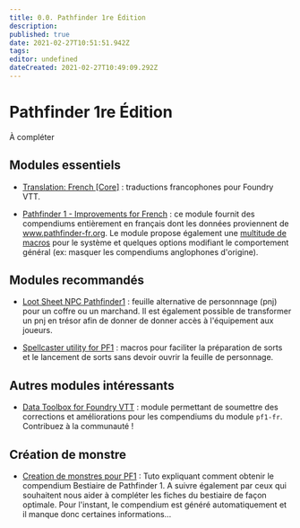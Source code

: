 ```yaml
---
title: 0.0. Pathfinder 1re Édition
description: 
published: true
date: 2021-02-27T10:51:51.942Z
tags: 
editor: undefined
dateCreated: 2021-02-27T10:49:09.292Z
---
```


# Pathfinder 1re Édition

À compléter
 
## Modules essentiels

* [Translation: French [Core]](https://foundryvtt.com/packages/fr-FR/) : traductions francophones pour Foundry VTT.

* [Pathfinder 1 - Improvements for French](/fr/systemes/pf1/pf1-fr) : ce module fournit des compendiums entièrement en français dont les données proviennent de www.pathfinder-fr.org. Le module propose également une [multitude de macros](/fr/systemes/pf1/pf1-fr/macros) pour le système et quelques options modifiant le comportement général (ex: masquer les compendiums anglophones d'origine).

## Modules recommandés

* [Loot Sheet NPC Pathfinder1](https://foundryvtt.com/packages/lootsheetnpcpf1/) : feuille alternative de personnnage (pnj) pour un coffre ou un marchand. Il est également possible de transformer un pnj en trésor afin de donner de donner accès à l'équipement aux joueurs.

* [Spellcaster utility for PF1](https://foundryvtt.com/packages/spellcaster-utility-pf1/) : macros pour faciliter la préparation de sorts et le lancement de sorts sans devoir ouvrir la feuille de personnage.

## Autres modules intéressants

* [Data Toolbox for Foundry VTT](https://foundryvtt.com/packages/data-toolbox/) : module permettant de soumettre des corrections et améliorations pour les compendiums du module `pf1-fr`. Contribuez à la communauté !

## Création de monstre

* [Creation de monstres pour PF1](/fr/systemes/pf1/monstres) : Tuto expliquant comment obtenir le compendium Bestiaire de Pathfinder 1. A suivre également par ceux qui souhaitent nous aider à compléter les fiches du bestiaire de façon optimale. Pour l'instant, le compendium est généré automatiquement et il manque donc certaines informations...